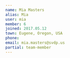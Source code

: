 ```yaml
---
name: Mia Masters
alias: Mia
user: mia
member: 6
joined: 2017.05.12
town: Eugene, Oregon, USA
phone:
email: mia.masters@svdp.us
partial: team-member
---
```


